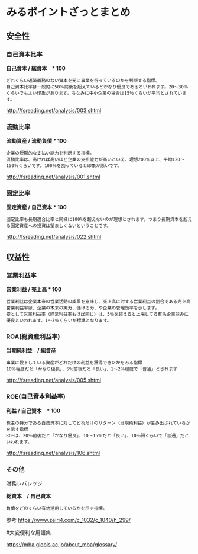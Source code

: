 # みるポイントざっとまとめ

## 安全性

### 自己資本比率

**自己資本 / 総資本　* 100**

```
どれくらい返済義務のない資本を元に事業を行っているのかを判断する指標。
自己資本比率は一般的に50％前後を超えているとかなり優良であるといわれます。20～30％くらいでもよい印象があります。ちなみに中小企業の場合は15％くらいが平均とされています。
```
http://fsreading.net/analysis/003.shtml

### 流動比率

**流動資産 / 流動負債 * 100**

```
企業の短期的な支払い能力を判断する指標。
流動比率は、高ければ高いほど企業の支払能力が高いといえ、理想200％以上、平均120～150％くらいです。100％を割っていると印象が悪いです。
```
http://fsreading.net/analysis/001.shtml

### 固定比率

**固定資産 / 自己資本 * 100**

```
固定比率も長期適合比率と同様に100%を超えないのが理想とされます。つまり長期資本を超える固定資産への投資は望ましくないということです。
```

http://fsreading.net/analysis/022.shtml


## 収益性

### 営業利益率

**営業利益 / 売上高 * 100**

```
営業利益は企業本来の営業活動の成果を意味し、売上高に対する営業利益の割合である売上高営業利益率は、企業の本来の実力、儲ける力、や企業の管理効率を示します。
安として営業利益率（経常利益率もほぼ同じ）は、5％を超えると上場してる有名企業並みに優良といわれます。1～3％くらいが標準となります。
```

### ROA(総資産利益率)

**当期純利益　/ 総資産**

```
事業に投下している資産がどれだけの利益を獲得できたかをみる指標
10％程度だと「かなり優良」、5％前後だと「良い」、1～2％程度で「普通」とされます
```
http://fsreading.net/analysis/005.shtml

### ROE(自己資本利益率)

**利益 / 自己資本　* 100**

```
株主の持分である自己資本に対してどれだけのリターン（当期純利益）が生み出されているかを示す指標
ROEは、20％前後だと「かなり優良」、10～15％だと「良い」、10％弱くらいで「普通」だといわれます。
```
http://fsreading.net/analysis/106.shtml

### その他

財務レバレッジ

**総資本　/ 自己資本**

```
負債をどのくらい有効活用しているかを示す指標。
```

参考
https://www.zeiri4.com/c_1032/c_1040/h_299/

#大変便利な用語集

https://mba.globis.ac.jp/about_mba/glossary/
